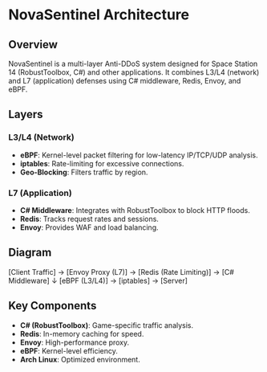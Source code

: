 # NovaSentinel Architecture

## Overview

NovaSentinel is a multi-layer Anti-DDoS system designed for Space Station 14 (RobustToolbox, C#) and other applications. It combines L3/L4 (network) and L7 (application) defenses using C# middleware, Redis, Envoy, and eBPF.

## Layers

### L3/L4 (Network)
- **eBPF**: Kernel-level packet filtering for low-latency IP/TCP/UDP analysis.
- **iptables**: Rate-limiting for excessive connections.
- **Geo-Blocking**: Filters traffic by region.

### L7 (Application)
- **C# Middleware**: Integrates with RobustToolbox to block HTTP floods.
- **Redis**: Tracks request rates and sessions.
- **Envoy**: Provides WAF and load balancing.

## Diagram

[Client Traffic] → [Envoy Proxy (L7)] → [Redis (Rate Limiting)] → [C# Middleware]                   ↓               [eBPF (L3/L4)] → [iptables] → [Server]

## Key Components
- **C# (RobustToolbox)**: Game-specific traffic analysis.
- **Redis**: In-memory caching for speed.
- **Envoy**: High-performance proxy.
- **eBPF**: Kernel-level efficiency.
- **Arch Linux**: Optimized environment.
